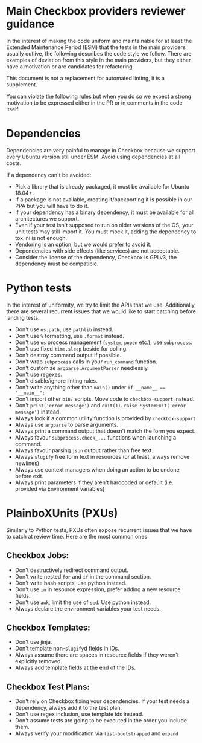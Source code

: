# Main Checkbox providers reviewer guidance

In the interest of making the code uniform and maintainable for at least the
Extended Maintenance Period (ESM) that the tests in the main providers usually
outlive, the following describes the code style we follow. There are examples
of deviation from this style in the main providers, but they either have a
motivation or are candidates for refactoring.

This document is not a replacement for automated linting, it is a supplement.

You can violate the following rules but when you do so we expect a strong
motivation to be expressed either in the PR or in comments in the code itself.

# Dependencies

Dependencies are very painful to manage in Checkbox because we support every
Ubuntu version still under ESM. Avoid using dependencies at all costs.

If a dependency can't be avoided:
- Pick a library that is already packaged, it must be available for
Ubuntu 18.04+.
- If a package is not available, creating it/backporting it is possible in our
PPA but you will have to do it.
- If your dependency has a binary dependency, it must be available for all
architectures we support.
- Even if your test isn't supposed to run on older versions of the OS, your
unit tests may still import it. You must mock it, adding the dependency to
tox.ini is not enough.
- Vendoring is an option, but we would prefer to avoid it.
- Dependencies with side effects (like services) are not acceptable.
- Consider the license of the dependency, Checkbox is GPLv3, the dependency
must be compatible.

# Python tests

In the interest of uniformity, we try to limit the APIs that we use.
Additionally, there are several recurrent issues that we would like to start
catching before landing tests.

- Don't use `os.path`, use `pathlib` instead.
- Don't use `%` formatting, use `.format` instead.
- Don't use `os` process management (`system`, `popen` etc.), use `subprocess`.
- Don't use fixed `time.sleep` beside for polling.
- Don't destroy command output if possible.
- Don't wrap `subprocess` calls in your `run_command` function.
- Don't customize `argparse.ArgumentParser` needlessly.
- Don't use regexes.
- Don't disable/ignore linting rules.
- Don't write anything other than `main()` under `if __name__ == "__main__":`
- Don't import other `bin/` scripts. Move code to `checkbox-support` instead.
- Don't `print('error message')` and `exit(1)`.
`raise SystemExit('error message')` instead.
- Always look if a common utility function is provided by `checkbox-support`
- Always use `argparse` to parse arguments.
- Always print a command output that doesn't match the form you expect.
- Always favour `subprocess.check_...` functions when launching a command.
- Always favour parsing `json` output rather than free text.
- Always `slugify` free form text in resources (or at least, always remove
newlines)
- Always use context managers when doing an action to be undone before exit.
- Always print parameters if they aren't hardcoded or default (i.e. provided
via Environment variables)

# PlainboXUnits (PXUs)

Similarly to Python tests, PXUs often expose recurrent issues that we have to
catch at review time. Here are the most common ones

## Checkbox Jobs:

- Don't destructively redirect command output.
- Don't write nested `for` and `if` in the command section.
- Don't write bash scripts, use python instead.
- Don't use `in` in resource expression, prefer adding a new resource fields.
- Don't use `awk`, limit the use of `sed`. Use python instead.
- Always declare the environment variables your test needs.

## Checkbox Templates:
- Don't use jinja.
- Don't template non-`slugify`d fields in IDs.
- Always assume there are spaces in resource fields if they weren't explicitly
removed.
- Always add template fields at the end of the IDs.

## Checkbox Test Plans:
- Don't rely on Checkbox fixing your dependencies. If your test needs a
dependency, always add it to the test plan.
- Don't use regex inclusion, use template ids instead.
- Don't assume tests are going to be executed in the order you include them.
- Always verify your modification via `list-bootstrapped` and `expand`

